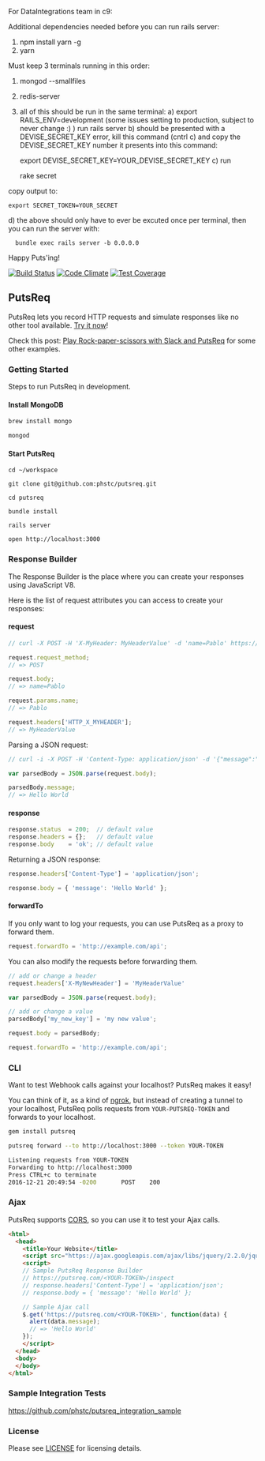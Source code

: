 For DataIntegrations team in c9:

Additional dependencies needed before you can run rails server:
1) npm install yarn -g
2) yarn


Must keep 3 terminals running in this order:
1) mongod --smallfiles
2) redis-server
3) all of this should be run in the same terminal: 
  a) export RAILS_ENV=development (some issues setting to production, subject to never change :) )
  run 
     rails server
  b) should be presented with a DEVISE_SECRET_KEY error, kill this command (cntrl c) and copy the DEVISE_SECRET_KEY number it presents into this command:
      
      export DEVISE_SECRET_KEY=YOUR_DEVISE_SECRET_KEY
  c) run
      
      rake secret
  
  copy output to:
  
    export SECRET_TOKEN=YOUR_SECRET
    
    
  d) the above should only have to ever be excuted once per terminal, then you can run the server with:
  
      bundle exec rails server -b 0.0.0.0


Happy Puts'ing!

[![Build Status](https://travis-ci.org/phstc/putsreq.svg)](https://travis-ci.org/phstc/putsreq)
[![Code Climate](https://codeclimate.com/github/phstc/putsreq/badges/gpa.svg)](https://codeclimate.com/github/phstc/putsreq)
[![Test Coverage](https://codeclimate.com/github/phstc/putsreq/badges/coverage.svg)](https://codeclimate.com/github/phstc/putsreq/coverage)

## PutsReq

PutsReq lets you record HTTP requests and simulate responses like no other tool available. [Try it now](http://putsreq.com)!

Check this post: [Play Rock-paper-scissors with Slack and PutsReq](http://www.pablocantero.com/blog/2014/10/12/play-rock-paper-scissors-with-slack-and-putsreq/) for some other examples.

### Getting Started

Steps to run PutsReq in development.

#### Install MongoDB

```bash
brew install mongo

mongod
```

#### Start PutsReq

```
cd ~/workspace

git clone git@github.com:phstc/putsreq.git

cd putsreq

bundle install

rails server

open http://localhost:3000
```

### Response Builder

The Response Builder is the place where you can create your responses using JavaScript V8.

Here is the list of request attributes you can access to create your responses:

#### request

```javascript
// curl -X POST -H 'X-MyHeader: MyHeaderValue' -d 'name=Pablo' https://putsreq.com/<YOUR-TOKEN>

request.request_method;
// => POST

request.body;
// => name=Pablo

request.params.name;
// => Pablo

request.headers['HTTP_X_MYHEADER'];
// => MyHeaderValue
```

Parsing a JSON request:

```javascript
// curl -i -X POST -H 'Content-Type: application/json' -d '{"message":"Hello World"}' https://putsreq.com/<YOUR-TOKEN>

var parsedBody = JSON.parse(request.body);

parsedBody.message;
// => Hello World
```

#### response

```javascript
response.status  = 200;  // default value
response.headers = {};   // default value
response.body    = 'ok'; // default value
```

Returning a JSON response:

```javascript
response.headers['Content-Type'] = 'application/json';

response.body = { 'message': 'Hello World' };
```

#### forwardTo

If you only want to log your requests, you can use PutsReq as a proxy to forward them.

```javascript
request.forwardTo = 'http://example.com/api';
```

You can also modify the requests before forwarding them.

```javascript
// add or change a header
request.headers['X-MyNewHeader'] = 'MyHeaderValue'

var parsedBody = JSON.parse(request.body);

// add or change a value
parsedBody['my_new_key'] = 'my new value';

request.body = parsedBody;

request.forwardTo = 'http://example.com/api';
```

### CLI

Want to test Webhook calls against your localhost? PutsReq makes it easy!

You can think of it, as a kind of [ngrok](http://ngrok.io), but instead of creating a tunnel to your localhost, PutsReq polls requests from `YOUR-PUTSREQ-TOKEN` and forwards to your localhost.

```bash
gem install putsreq

putsreq forward --to http://localhost:3000 --token YOUR-TOKEN

Listening requests from YOUR-TOKEN
Forwarding to http://localhost:3000
Press CTRL+c to terminate
2016-12-21 20:49:54 -0200       POST    200
```

### Ajax

PutsReq supports [CORS](https://en.wikipedia.org/wiki/Cross-origin_resource_sharing), so you can use it to test your Ajax calls.

```html
<html>
  <head>
    <title>Your Website</title>
    <script src="https://ajax.googleapis.com/ajax/libs/jquery/2.2.0/jquery.min.js"></script>
    <script>
    // Sample PutsReq Response Builder
    // https://putsreq.com/<YOUR-TOKEN>/inspect
    // response.headers['Content-Type'] = 'application/json';
    // response.body = { 'message': 'Hello World' };

    // Sample Ajax call
    $.get('https://putsreq.com/<YOUR-TOKEN>', function(data) {
      alert(data.message);
      // => 'Hello World'
    });
    </script>
  </head>
  <body>
  </body>
</html>
```

### Sample Integration Tests

https://github.com/phstc/putsreq_integration_sample

### License

Please see [LICENSE](https://github.com/phstc/putsreq/blob/master/LICENSE) for licensing details.
